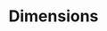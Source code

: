 ---
bigquery: https://console.cloud.google.com/bigquery?p=covid-19-dimensions-ai&page=table&d=data&t=publications
contributors: Digital Science, https://www.digital-science.com/
cost: Free for personal, non-commercial use.
description: Dimensions contains more than 100 million publications, ranging from
  articles published in scholarly journals, books and book chapters, to preprints
  and conference proceedings. All publications are contextualized with linked data
  sets, funding, publications, patents, clinical trials, and policy documents. You
  can also view associated categories, funders, institutions, and researcher profiles.
documentation: https://docs.dimensions.ai/bigquery/index.html
last_edit: 04/07/2022, 18:50:48
location: https://www.dimensions.ai/products/free/
maintained_by: Digital Science, https://www.digital-science.com/
schema_fields:
- original_assignee
- end_date
- family_members_ids
- research_org_state_names
- category_sdg
- established
- category_uoa
- research_org_state_codes
- filing_status
- date_inserted
- grant_number
- altmetrics
- associated_publication_arxiv_id
- email_address
- conditions
- associated_grant_ids
- repository_name
- research_org_countries
- research_orgs
- jurisdiction
- research_org_country_names
- name
- date_imported_gbq
- end_year
- gender
- acronym
- associated_publication_id
- current_assignee
- external_ids
- funder_countries
- open_access_categories
- assignee_orgs
- metrics
- doi
- filing_date
- acronyms
- funder_org_state_codes
- language
- mesh_terms
- researcher_ids
- category_rcdc
- application_number
- resulting_publication_doi
- funder_orgs
- cited_by_ids
- authors
- category_icrp_ct
- brief_title
- citations
- category_hra
- date_normal
- year
- funder_org_countries
- funding_eur
- supporting_grant_ids
- funding_amount
- category_icrp_cso
- editors
- reference_ids
- start_year
- family_id
- date_print
- foa_number
- category_hrcs_rac
- legal_events
- funding_details
- proceedings_title
- research_org_cities
- isbn
- original_abstract
- funding_gbp
- volume
- original_assignee_countries
- date_modified
- research_org_city_names
- current_assignee_countries
- funding_currency
- publication_year
- funding_aud
- links
- active_years
- id
- description
- categories
- abstract
- aliases
- original_assignee_orgs
- type
- funder_org_cities
- funding_nzd
- conference
- linkout
- repository_url
- repository_id
- wikipedia_url
- publication_date
- associated_publication_doi
- embargo_date
- current_assignee_orgs
- pmcid
- issue
- book_series_title
- subtitles
- date
- ipcr
- family_count
- labels
- original_title
- citations_count
- funding_cad
- citation_string
- publication_ids
- funding_chf
- kind
- funding_usd
- mesh_headings
- granted_year
- associated_publication_pmid
- clinical_trial_ids
- legal_status
- pmid
- created_date
- license
- parent_id
- funder_org_acronyms
- assignee_countries
- cpc
- registry
- pages
- priority_year
- relationships
- open_access_categories_v2
- interventions
- organisation_details
- concepts
- priority_date
- journal
- title
- patent_ids
- date_online
- address
- granted_date
- start_date
- book_title
- category_bra
- acknowledgements
- investigators
- inventor_names
- funder_org
- funding_cny
- types
- expiration_year
- source_id
- expiration_date
- eisbn
- category_for
- phase
- filing_year
- arxiv_id
- status
- funding_jpy
- resulting_publication_ids
- journal_lists
- publisher
- category_hrcs_hc
shortname: dimensions
tags:
- scholarly literature
- patents
- funding
- clinical trials
- academic profiles
terms_of_use: 'Use of both the Dimensions COVID-19 dataset and full Dimensions dataset
  are subject to the Dimensions Terms of use: https://www.dimensions.ai/policies-terms-legal '
title: Dimensions
uuid: dcff88bd-fe6b-4fdb-8159-809bf9d7bc1c
---